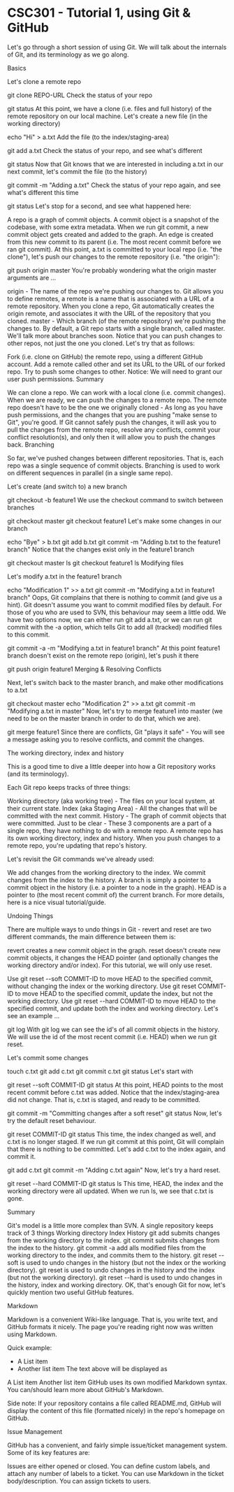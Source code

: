 CSC301 - Tutorial 1, using Git & GitHub
=======================================
Let's go through a short session of using Git. We will talk about the internals of Git, and its terminology as we go along.

Basics

Let's clone a remote repo

git clone REPO-URL
Check the status of your repo

git status
At this point, we have a clone (i.e. files and full history) of the remote repository on our local machine.
Let's create a new file (in the working directory)

echo "Hi" > a.txt
Add the file (to the index/staging-area)

git add a.txt
Check the status of your repo, and see what's different

git status
Now that Git knows that we are interested in including a.txt in our next commit, let's commit the file (to the history)

git commit -m "Adding a.txt"
Check the status of your repo again, and see what's different this time

git status
Let's stop for a second, and see what happened here:

A repo is a graph of commit objects.
A commit object is a snapshot of the codebase, with some extra metadata.
When we run git commit, a new commit object gets created and added to the graph.
An edge is created from this new commit to its parent (i.e. The most recent commit before we ran git commit).
At this point, a.txt is committed to your local repo (i.e. "the clone"), let's push our changes to the remote repository (i.e. "the origin"):

git push origin master
You're probably wondering what the origin master arguments are ...

origin - The name of the repo we're pushing our changes to.
Git allows you to define remotes, a remote is a name that is associated with a URL of a remote repository.
When you clone a repo, Git automatically creates the origin remote, and associates it with the URL of the repository that you cloned.
master - Which branch (of the remote repository) we're pushing the changes to.
By default, a Git repo starts with a single branch, called master.
We'll talk more about branches soon.
Notice that you can push changes to other repos, not just the one you cloned. Let's try that as follows:

Fork (i.e. clone on GitHub) the remote repo, using a different GitHub account.
Add a remote called other and set its URL to the URL of our forked repo.
Try to push some changes to other.
Notice: We will need to grant our user push permissions.
Summary

We can clone a repo.
We can work with a local clone (i.e. commit changes).
When we are ready, we can push the changes to a remote repo.
The remote repo doesn't have to be the one we originally cloned - As long as you have push permissions, and the changes that you are pushing "make sense to Git", you're good.
If Git cannot safely push the changes, it will ask you to pull the changes from the remote repo, resolve any conflicts, commit your conflict resolution(s), and only then it will allow you to push the changes back.
Branching

So far, we've pushed changes between different repositories. That is, each repo was a single sequence of commit objects. Branching is used to work on different sequences in parallel (in a single same repo).

Let's create (and switch to) a new branch

git checkout -b feature1
We use the checkout command to switch between branches

git checkout master
git checkout feature1
Let's make some changes in our branch

echo "Bye" > b.txt
git add b.txt
git commit -m "Adding b.txt to the feature1 branch"
Notice that the changes exist only in the feature1 branch

git checkout master
ls
git checkout feature1
ls
Modifying files

Let's modify a.txt in the feature1 branch

echo "Modification 1" >> a.txt
git commit -m "Modifying a.txt in feature1 branch"
Oops, Git complains that there is nothing to commit (and give us a hint).
Git doesn't assume you want to commit modified files by default. For those of you who are used to SVN, this behaviour may seem a little odd.
We have two options now, we can either run git add a.txt, or we can run git commit with the -a option, which tells Git to add all (tracked) modified files to this commit.

git commit -a -m "Modifying a.txt in feature1 branch"
At this point feature1 branch doesn't exist on the remote repo (origin), let's push it there

git push origin feature1
Merging & Resolving Conflicts

Next, let's switch back to the master branch, and make other modifications to a.txt

git checkout master
echo "Modification 2" >> a.txt
git commit -m "Modifying a.txt in master"
Now, let's try to merge feature1 into master (we need to be on the master branch in order to do that, which we are).

git merge feature1
Since there are conflicts, Git "plays it safe" - You will see a message asking you to resolve conflicts, and commit the changes.

The working directory, index and history

This is a good time to dive a little deeper into how a Git repository works (and its terminology).

Each Git repo keeps tracks of three things:

Working directory (aka working tree) - The files on your local system, at their current state.
Index (aka Staging Area) - All the changes that will be committed with the next commit.
History - The graph of commit objects that were committed.
Just to be clear - These 3 components are a part of a single repo, they have nothing to do with a remote repo.
A remote repo has its own working directory, index and history. When you push changes to a remote repo, you're updating that repo's history.

Let's revisit the Git commands we've already used:

We add changes from the working directory to the index.
We commit changes from the index to the history.
A branch is simply a pointer to a commit object in the history (i.e. a pointer to a node in the graph).
HEAD is a pointer to (the most recent commit of) the current branch.
For more details, here is a nice visual tutorial/guide.

Undoing Things

There are multiple ways to undo things in Git - revert and reset are two different commands, the main difference between them is:

revert creates a new commit object in the graph.
reset doesn't create new commit objects, it changes the HEAD pointer (and optionally changes the working directory and/or index).
For this tutorial, we will only use reset.

Use git reset --soft COMMIT-ID to move HEAD to the specified commit, without changing the index or the working directory.
Use git reset COMMIT-ID to move HEAD to the specified commit, update the index, but not the working directory.
Use git reset --hard COMMIT-ID to move HEAD to the specified commit, and update both the index and working directory.
Let's see an example ...

git log
With git log we can see the id's of all commit objects in the history. We will use the id of the most recent commit (i.e. HEAD) when we run git reset.

Let's commit some changes

touch c.txt
git add c.txt
git commit c.txt
git status
Let's start with

git reset --soft COMMIT-ID
git status
At this point, HEAD points to the most recent commit before c.txt was added.
Notice that the index/staging-area did not change. That is, c.txt is staged, and ready to be committed.

git commit -m "Committing changes after a soft reset"
git status
Now, let's try the default reset behaviour.

git reset COMMIT-ID
git status
This time, the index changed as well, and c.txt is no longer staged.
If we run git commit at this point, Git will complain that there is nothing to be committed.
Let's add c.txt to the index again, and commit it.

git add c.txt
git commit -m "Adding c.txt again"
Now, let's try a hard reset.

git reset --hard COMMIT-ID
git status
ls
This time, HEAD, the index and the working directory were all updated. When we run ls, we see that c.txt is gone.

Summary

Git's model is a little more complex than SVN. A single repository keeps track of 3 things
Working directory
Index
History
git add submits changes from the working directory to the index.
git commit submits changes from the index to the history.
git commit -a add alls modified files from the working directory to the index, and commits them to the history.
git reset --soft is used to undo changes in the history (but not the index or the working directory).
git reset is used to undo changes in the history and the index (but not the working directory).
git reset --hard is used to undo changes in the history, index and working directory.
OK, that's enough Git for now, let's quickly mention two useful GitHub features.

Markdown

Markdown is a convenient Wiki-like language. That is, you write text, and GitHub formats it nicely.
The page you're reading right now was written using Markdown.

Quick example:

 * A List item
 * Another list item
The text above will be displayed as

A List item
Another list item
GitHub uses its own modified Markdown syntax. You can/should learn more about GitHub's Markdown.

Side note: If your repository contains a file called README.md, GitHub will display the content of this file (formatted nicely) in the repo's homepage on GitHub.

Issue Management

GitHub has a convenient, and fairly simple issue/ticket management system. Some of its key features are:

Issues are either opened or closed.
You can define custom labels, and attach any number of labels to a ticket.
You can use Markdown in the ticket body/description.
You can assign tickets to users.
